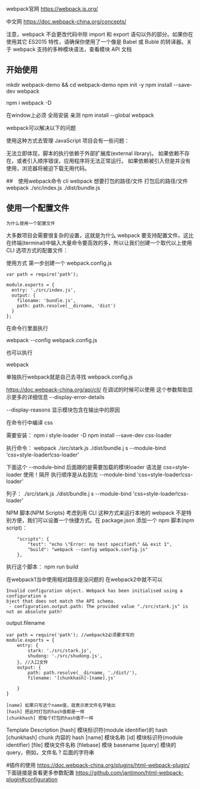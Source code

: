 webpack官网
https://webpack.js.org/

中文网
https://doc.webpack-china.org/concepts/

注意，webpack 不会更改代码中除 import 和 export 语句以外的部分。如果你在使用其它 ES2015 特性，请确保你使用了一个像是 Babel 或 Bublé 的转译器。关于 webpack 支持的多种模块语法，查看模块 API 文档


## 开始使用

mkdir webpack-demo && cd webpack-demo
npm init -y
npm install --save-dev webpack

npm i webpack -D

在window上必须 全局安装 亲测
npm install --global webpack


webpack可以解决以下的问题

使用这种方式去管理 JavaScript 项目会有一些问题：

无法立即体现，脚本的执行依赖于外部扩展库(external library)。
如果依赖不存在，或者引入顺序错误，应用程序将无法正常运行。
如果依赖被引入但是并没有使用，浏览器将被迫下载无用代码。

##　使用webpack命令 cli
webpack 想要打包的路径/文件  打包后的路径/文件
webpack ./src/index.js ./dist/bundle.js

## 使用一个配置文件
    为什么使用一个配置文件
大多数项目会需要很复杂的设置，这就是为什么 webpack 要支持配置文件。这比在终端(terminal)中输入大量命令要高效的多，所以让我们创建一个取代以上使用 CLI 选项方式的配置文件：

使用方式
第一步创建一个 webpack.config.js 

```
var path = require('path');

module.exports = {
  entry: './src/index.js',
  output: {
    filename: 'bundle.js',
    path: path.resolve(__dirname, 'dist')
  }
};
```
在命令行里面执行

webpack --config webpack.config.js

也可以执行 

webpack

单独执行webpack就是自己去寻找 webpack.config.js

https://doc.webpack-china.org/api/cli/
在调试的时候可以使用
这个参数帮助显示更多的详细信息
--display-error-details

--display-reasons 显示模块包含在输出中的原因


在命令行中编译 css

需要安装：
npm i style-loader -D
npm install --save-dev css-loader

执行命令：
 webpack ./src/stark.js ./dist/bundle.j
s --module-bind 'css=style-loader!css-loader'

下面这个 --module-bind 后面跟的是需要加载的模块loader
语法是 css=style-loader 使用！隔开 
执行顺序是从右到左
--module-bind 'css=style-loader!css-loader'

列子：
./src/stark.js ./dist/bundle.j
s --module-bind 'css=style-loader!css-loader'

NPM 脚本(NPM Scripts)
考虑到用 CLI 这种方式来运行本地的 webpack 不是特别方便，我们可以设置一个快捷方式。在 package.json 添加一个 npm 脚本(npm script)：
```
    "scripts": {
        "test": "echo \"Error: no test specified\" && exit 1",
        "build": "webpack --config webpack.config.js"
    },
```
执行这个脚本：
  npm run build


在webpack1当中使用相对路径是没问题的
在webpack2中就不可以
```
Invalid configuration object. Webpack has been initialised using a configuration o
bject that does not match the API schema.
 - configuration.output.path: The provided value "./src/stark.js" is not an absolute path!
```

output.filename

```
var path = require('path'); //webpack2必须要求写的
module.exports = {
    entry: {
        stark: './src/stark.js',
        shudong: './src/shudong.js',
    }, //入口文件
    output: {
        path: path.resolve(__dirname, './dist/'),
        filename: '[chunkhash]-[name].js'
        
    }
}

[name] 如果只写这个name值，就表示原文件名字输出
[hash] 把此时打包的hash值都是一样
[chunkhash] 把每个打包的hash值不一样

```
Template	Description
[hash]
模块标识符(module identifier)的 hash
[chunkhash]
chunk 内容的 hash
[name]
模块名称
[id]
模块标识符(module identifier)
[file]
模块文件名称
[filebase]
模块 basename
[query]
模块的 query，例如，文件名 ? 后面的字符串


#插件的使用
https://doc.webpack-china.org/plugins/html-webpack-plugin/
下面链接是查看更多参数配置
https://github.com/jantimon/html-webpack-plugin#configuration